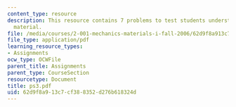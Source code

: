 ```yaml
---
content_type: resource
description: This resource contains 7 problems to test students understanding of course
  material.
file: /media/courses/2-001-mechanics-materials-i-fall-2006/62d9f8a913c7cf388352d276b618324d_ps3.pdf
file_type: application/pdf
learning_resource_types:
- Assignments
ocw_type: OCWFile
parent_title: Assignments
parent_type: CourseSection
resourcetype: Document
title: ps3.pdf
uid: 62d9f8a9-13c7-cf38-8352-d276b618324d
---
```

